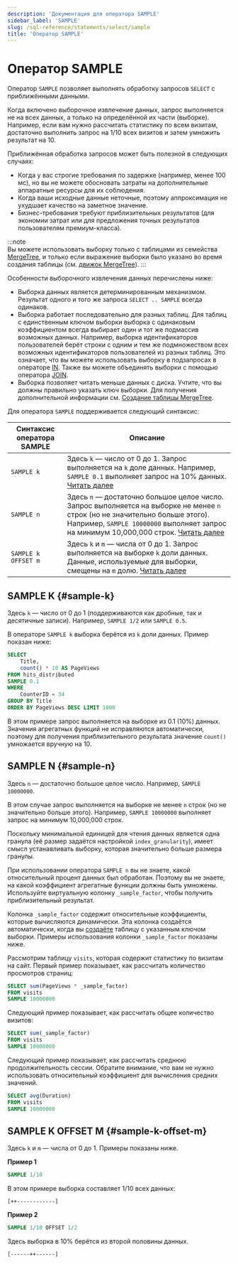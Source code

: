 ```yaml
---
description: 'Документация для оператора SAMPLE'
sidebar_label: 'SAMPLE'
slug: /sql-reference/statements/select/sample
title: 'Оператор SAMPLE'
---
```



# Оператор SAMPLE

Оператор `SAMPLE` позволяет выполнять обработку запросов `SELECT` с приближёнными данными.

Когда включено выборочное извлечение данных, запрос выполняется не на всех данных, а только на определённой их части (выборке). Например, если вам нужно рассчитать статистику по всем визитам, достаточно выполнить запрос на 1/10 всех визитов и затем умножить результат на 10.

Приближённая обработка запросов может быть полезной в следующих случаях:

- Когда у вас строгие требования по задержке (например, менее 100 мс), но вы не можете обосновать затраты на дополнительные аппаратные ресурсы для их соблюдения.
- Когда ваши исходные данные неточные, поэтому аппроксимация не ухудшает качество на заметное значение.
- Бизнес-требования требуют приблизительных результатов (для экономии затрат или для предложения точных результатов пользователям премиум-класса).

:::note    
Вы можете использовать выборку только с таблицами из семейства [MergeTree](../../../engines/table-engines/mergetree-family/mergetree.md), и только если выражение выборки было указано во время создания таблицы (см. [движок MergeTree](../../../engines/table-engines/mergetree-family/mergetree.md#table_engine-mergetree-creating-a-table)).
:::

Особенности выборочного извлечения данных перечислены ниже:

- Выборка данных является детерминированным механизмом. Результат одного и того же запроса `SELECT .. SAMPLE` всегда одинаков.
- Выборка работает последовательно для разных таблиц. Для таблиц с единственным ключом выборки выборка с одинаковым коэффициентом всегда выбирает один и тот же подмассив возможных данных. Например, выборка идентификаторов пользователей берёт строки с одним и тем же подмножеством всех возможных идентификаторов пользователей из разных таблиц. Это означает, что вы можете использовать выборку в подзапросах в операторе [IN](../../../sql-reference/operators/in.md). Также вы можете объединять выборки с помощью оператора [JOIN](../../../sql-reference/statements/select/join.md).
- Выборка позволяет читать меньше данных с диска. Учтите, что вы должны правильно указать ключ выборки. Для получения дополнительной информации см. [Создание таблицы MergeTree](../../../engines/table-engines/mergetree-family/mergetree.md#table_engine-mergetree-creating-a-table).

Для оператора `SAMPLE` поддерживается следующий синтаксис:

| Синтаксис оператора SAMPLE | Описание                                                                                                                                                                                                                                    |
|-----------------------------|------------------------------------------------------------------------------------------------------------------------------------------------------------------------------------------------------------------------------------------------|
| `SAMPLE k`                  | Здесь `k` — число от 0 до 1. Запрос выполняется на `k` доле данных. Например, `SAMPLE 0.1` выполняет запрос на 10% данных. [Читать далее](#sample-k)                                                                                     |
| `SAMPLE n`                  | Здесь `n` — достаточно большое целое число. Запрос выполняется на выборке не менее `n` строк (но не значительно больше этого). Например, `SAMPLE 10000000` выполняет запрос на минимум 10,000,000 строк. [Читать далее](#sample-n) |
| `SAMPLE k OFFSET m`        | Здесь `k` и `m` — числа от 0 до 1. Запрос выполняется на выборке `k` доли данных. Данные, используемые для выборки, смещены на `m` долю. [Читать далее](#sample-k-offset-m)                                                                   |


## SAMPLE K {#sample-k}

Здесь `k` — число от 0 до 1 (поддерживаются как дробные, так и десятичные записи). Например, `SAMPLE 1/2` или `SAMPLE 0.5`.

В операторе `SAMPLE k` выборка берётся из `k` доли данных. Пример показан ниже:

```sql
SELECT
    Title,
    count() * 10 AS PageViews
FROM hits_distributed
SAMPLE 0.1
WHERE
    CounterID = 34
GROUP BY Title
ORDER BY PageViews DESC LIMIT 1000
```

В этом примере запрос выполняется на выборке из 0.1 (10%) данных. Значения агрегатных функций не исправляются автоматически, поэтому для получения приблизительного результата значение `count()` умножается вручную на 10.

## SAMPLE N {#sample-n}

Здесь `n` — достаточно большое целое число. Например, `SAMPLE 10000000`.

В этом случае запрос выполняется на выборке не менее `n` строк (но не значительно больше этого). Например, `SAMPLE 10000000` выполняет запрос на минимум 10,000,000 строк.

Поскольку минимальной единицей для чтения данных является одна гранула (её размер задаётся настройкой `index_granularity`), имеет смысл устанавливать выборку, которая значительно больше размера гранулы.

При использовании оператора `SAMPLE n` вы не знаете, какой относительный процент данных был обработан. Поэтому вы не знаете, на какой коэффициент агрегатные функции должны быть умножены. Используйте виртуальную колонку `_sample_factor`, чтобы получить приблизительный результат.

Колонка `_sample_factor` содержит относительные коэффициенты, которые вычисляются динамически. Эта колонка создаётся автоматически, когда вы [создаёте](../../../engines/table-engines/mergetree-family/mergetree.md#table_engine-mergetree-creating-a-table) таблицу с указанным ключом выборки. Примеры использования колонки `_sample_factor` показаны ниже.

Рассмотрим таблицу `visits`, которая содержит статистику по визитам на сайт. Первый пример показывает, как рассчитать количество просмотров страниц:

```sql
SELECT sum(PageViews * _sample_factor)
FROM visits
SAMPLE 10000000
```

Следующий пример показывает, как рассчитать общее количество визитов:

```sql
SELECT sum(_sample_factor)
FROM visits
SAMPLE 10000000
```

Следующий пример показывает, как рассчитать среднюю продолжительность сессии. Обратите внимание, что вам не нужно использовать относительный коэффициент для вычисления средних значений.

```sql
SELECT avg(Duration)
FROM visits
SAMPLE 10000000
```

## SAMPLE K OFFSET M {#sample-k-offset-m}

Здесь `k` и `m` — числа от 0 до 1. Примеры показаны ниже.

**Пример 1**

```sql
SAMPLE 1/10
```

В этом примере выборка составляет 1/10 всех данных:

`[++------------]`

**Пример 2**

```sql
SAMPLE 1/10 OFFSET 1/2
```

Здесь выборка в 10% берётся из второй половины данных.

`[------++------]`
